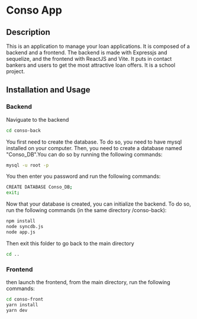 # Conso App


## Description

This is an application to manage your loan applications. It is composed of a backend and a frontend. The backend is made with Expressjs and sequelize, and the frontend with ReactJS and Vite. It puts in contact bankers and users to get the most attractive loan offers. It is a school project.

## Installation and Usage

### Backend

Naviguate to the backend

```bash
cd conso-back
```

You first need to create the database. To do so, you need to have mysql installed on your computer. Then, you need to create a database named "Conso_DB".You can do so by running the following commands:

```bash
mysql -u root -p
```
You then enter you password and run the following commands:

```bash
CREATE DATABASE Conso_DB;
exit;
```

Now that your database is created, you can initialize the backend. To do so, run the following commands (in the same directory /conso-back):


```bash
npm install
node syncdb.js
node app.js
```

Then exit this folder to go back to the main directory

```bash
cd ..
```

### Frontend

then launch the frontend, from the main directory, run the following commands:

```bash
cd conso-front
yarn install
yarn dev
```

